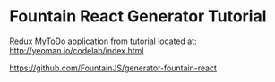 # Fountain React Generator Tutorial
Redux MyToDo application from tutorial located at:
http://yeoman.io/codelab/index.html

https://github.com/FountainJS/generator-fountain-react

